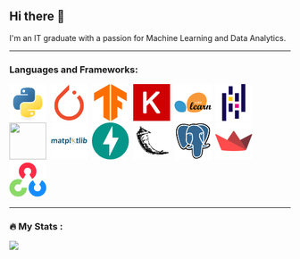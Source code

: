 ## Hi there 👋
I'm an IT graduate with a passion for Machine Learning and Data Analytics.
<!--
**Fatha27/Fatha27** is a ✨ _special_ ✨ repository because its `README.md` (this file) appears on your GitHub profile.

Here are some ideas to get you started:

- 🔭 I’m currently working on ...
- 🌱 I’m currently learning ...
- 👯 I’m looking to collaborate on ...
- 🤔 I’m looking for help with ...
- 💬 Ask me about ...
- 📫 How to reach me: ...
- 😄 Pronouns: ...
- ⚡ Fun fact: ...
-->
---
### Languages and Frameworks:
<div>
  <img src="https://github.com/devicons/devicon/blob/master/icons/python/python-original.svg" width="66" height="66"/>&nbsp;
  <img src= "https://github.com/devicons/devicon/blob/master/icons/pytorch/pytorch-original.svg" width="66" height="66" />&nbsp;
  <img src= "https://github.com/devicons/devicon/blob/master/icons/tensorflow/tensorflow-original.svg" width="66" height="66" />&nbsp;
  <img src= "https://github.com/devicons/devicon/blob/master/icons/keras/keras-original.svg" width="66" height="66" />&nbsp;
  <img src= "https://github.com/devicons/devicon/blob/master/icons/scikitlearn/scikitlearn-original.svg" width="66" height="66" />&nbsp;
  <img src= "https://github.com/devicons/devicon/blob/master/icons/pandas/pandas-original.svg" width="66" height="66" />&nbsp;
  <img src= "https://th.bing.com/th/id/OIP.w6-_xuquoKMB5fbIWydT-QAAAA?rs=1&pid=ImgDetMain" width="66" height="66" />&nbsp;
  <img src= "https://github.com/devicons/devicon/blob/master/icons/matplotlib/matplotlib-original-wordmark.svg" width="66" height="66" />&nbsp;
  <img src= "https://github.com/devicons/devicon/blob/master/icons/fastapi/fastapi-original.svg" width="66" height="66" />&nbsp;
  <img src= "https://github.com/devicons/devicon/blob/master/icons/flask/flask-original.svg" width="66" height="66" />&nbsp;
  <img src= "https://github.com/devicons/devicon/blob/master/icons/postgresql/postgresql-original.svg" width="66" height="66" />&nbsp;
  <img src= "https://github.com/devicons/devicon/blob/master/icons/streamlit/streamlit-original.svg" width="66" height="66" />&nbsp;
  <img src= "https://github.com/devicons/devicon/blob/master/icons/opencv/opencv-original.svg" width="66" height="66" />&nbsp;
</div>

---

### :fire: My Stats :
[![](https://github-readme-stats.vercel.app/api/top-langs/?username=Fatha27&layout=compact&theme=vision-friendly-dark)](https://github.com/Fatha27/github-readme-stats)


